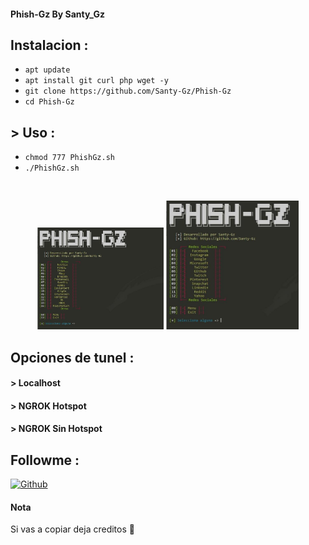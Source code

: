 #### Phish-Gz By Santy_Gz


## Instalacion :

* `apt update`
* `apt install git curl php wget -y`
* `git clone https://github.com/Santy-Gz/Phish-Gz`
* `cd Phish-Gz`
## > Uso :
* `chmod 777 PhishGz.sh`
* `./PhishGz.sh`

<br>
<p align="center">
<img width="40%" src="https://github.com/Santy-Gz/Phish-Gz/blob/main/img/PhishGz1.jpeg"/>
<img width="42%" src="https://github.com/Santy-Gz/Phish-Gz/blob/main/img/PhishGz2.jpeg"/>
</p>

## Opciones de tunel :
#### > Localhost
#### > NGROK Hotspot
#### > NGROK Sin Hotspot

## Followme :
[![Github](https://img.shields.io/badge/Github-Santy--Gz-aqua?style=for-the-badge&logo=github)](https://github.com/Santy-Gz)

#### Nota

Si vas a copiar deja creditos 🙂

